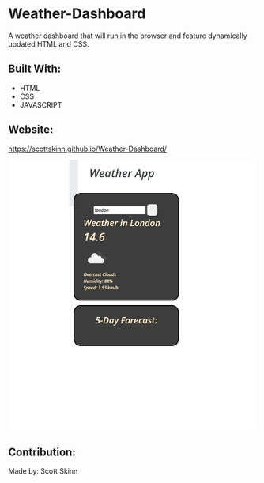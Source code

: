 # Weather-Dashboard
A weather dashboard that will run in the browser and feature dynamically updated HTML and CSS.

## Built With:
* HTML
* CSS
* JAVASCRIPT

## Website:

https://scottskinn.github.io/Weather-Dashboard/

<img src = "assets\images\weather-app.jpg">

## Contribution:

Made by: Scott Skinn